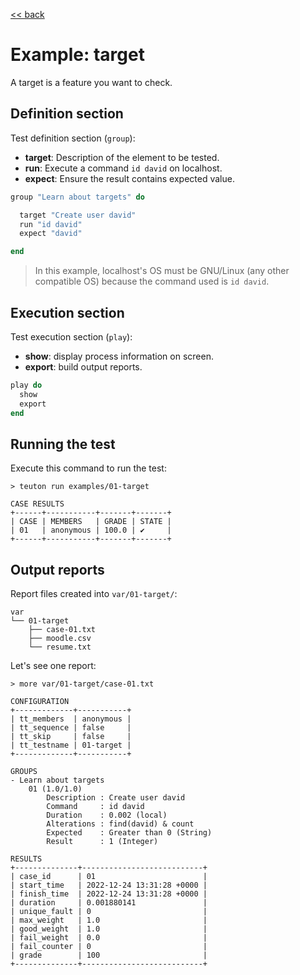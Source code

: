 [<< back](README.md)

# Example: target

A target is a feature you want to check.

## Definition section

Test definition section (`group`):

* **target**: Description of the element to be tested.
* **run**: Execute a command `id david` on localhost.
* **expect**: Ensure the result contains expected value.

```ruby
group "Learn about targets" do

  target "Create user david"
  run "id david"
  expect "david"

end
```

> In this example, localhost's OS must be GNU/Linux (any other compatible OS) because the command used is `id david`.

## Execution section

Test execution section (`play`):

* **show**: display process information on screen.
* **export**: build output reports.

```ruby
play do
  show
  export
end
```

## Running the test

Execute this command to run the test:

```console
> teuton run examples/01-target

CASE RESULTS
+------+-----------+-------+-------+
| CASE | MEMBERS   | GRADE | STATE |
| 01   | anonymous | 100.0 | ✔     |
+------+-----------+-------+-------+
```

## Output reports

Report files created into `var/01-target/`:

```console
var
└── 01-target
    ├── case-01.txt
    ├── moodle.csv
    └── resume.txt
```

Let's see one report:

```
> more var/01-target/case-01.txt

CONFIGURATION
+-------------+-----------+
| tt_members  | anonymous |
| tt_sequence | false     |
| tt_skip     | false     |
| tt_testname | 01-target |
+-------------+-----------+

GROUPS
- Learn about targets
    01 (1.0/1.0)
        Description : Create user david
        Command     : id david
        Duration    : 0.002 (local)
        Alterations : find(david) & count
        Expected    : Greater than 0 (String)
        Result      : 1 (Integer)

RESULTS
+--------------+---------------------------+
| case_id      | 01                        |
| start_time   | 2022-12-24 13:31:28 +0000 |
| finish_time  | 2022-12-24 13:31:28 +0000 |
| duration     | 0.001880141               |
| unique_fault | 0                         |
| max_weight   | 1.0                       |
| good_weight  | 1.0                       |
| fail_weight  | 0.0                       |
| fail_counter | 0                         |
| grade        | 100                       |
+--------------+---------------------------+
```
